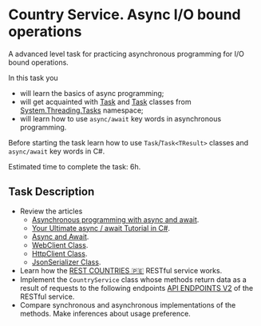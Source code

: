 # Country Service. Async I/O bound operations

A advanced level task for practicing asynchronous programming for I/O bound operations.

In this task you 
- will learn the basics of async programming;
- will get acquainted with [Task](https://docs.microsoft.com/en-us/dotnet/api/system.threading.tasks.task?view=net-6.0) and [Task<TResult>](https://docs.microsoft.com/en-us/dotnet/api/system.threading.tasks.task-1?view=net-6.0) classes from [System.Threading.Tasks](https://docs.microsoft.com/en-us/dotnet/api/system.threading.tasks?view=net-6.0) namespace;
- will learn how to use `async/await` key words in asynchronous programming. 

Before starting the task learn how to use `Task`/`Task<TResult>` classes and `async/await` key words in C#.

Estimated time to complete the task: 6h.

## Task Description

 - Review the articles
    - [Asynchronous programming with async and await](https://docs.microsoft.com/en-us/dotnet/csharp/programming-guide/concepts/async/).
    - [Your Ultimate async / await Tutorial in C#](https://www.codingame.com/playgrounds/4240/your-ultimate-async-await-tutorial-in-c/introduction). 
    - [Async and Await](https://blog.stephencleary.com/2012/02/async-and-await.html).
    - [WebClient Class](https://docs.microsoft.com/en-us/dotnet/api/system.net.webclient?view=net-6.0).
    - [HttpClient Class](https://docs.microsoft.com/en-us/dotnet/api/system.net.http.httpclient?view=net-6.0).
    - [JsonSerializer Class](https://docs.microsoft.com/en-us/dotnet/api/system.text.json.jsonserializer?view=net-6.0).
 - Learn how the [REST COUNTRIES 🇵🇪](https://restcountries.com/#api-endpoints-v2) RESTful service works.
 - Implement the `CountryService` class whose methods return data as a result of requests to the following endpoints [API ENDPOINTS V2](https://restcountries.com/#api-endpoints-v2) of the RESTful service.
 - Compare synchronous and asynchronous implementations of the methods. Make inferences about usage preference.
